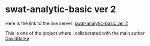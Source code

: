 # swat-analytic-basic ver 2

Here is the link to the live server: [swat-analytic-basic ver 2](https://mackykavinsky.shinyapps.io/swat-analytic-intermmediate/) 

This is one of the project where i collaborated with the main author [DavidBarke](https://github.com/DavidBarke/shinyplyr) 
